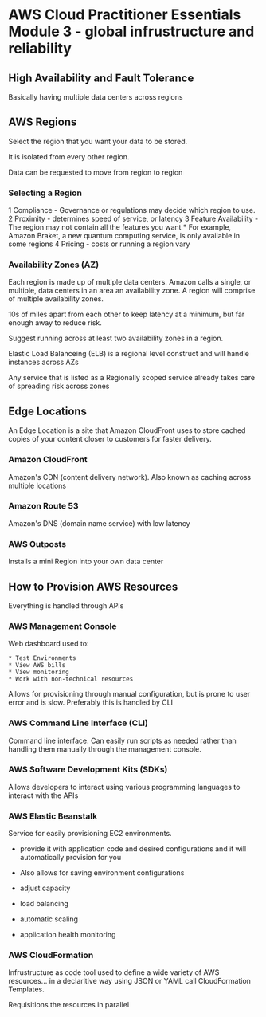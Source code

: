 # AWS Cloud Practitioner Essentials Module 3 - global infrustructure and reliability

## High Availability and Fault Tolerance

Basically having multiple data centers across regions

## AWS Regions

Select the region that you want your data to be stored.

It is isolated from every other region.

Data can be requested to move from region to region

### Selecting a Region

1 Compliance - Governance or regulations may decide which region to use.
2 Proximity - determines speed of service, or latency
3 Feature Availability - The region may not contain all the features you want
    * For example, Amazon Braket, a new quantum computing service, is only available in some regions
4 Pricing - costs or running a region vary

### Availability Zones (AZ)

Each region is made up of multiple data centers. Amazon calls a single, or multiple, data centers in an area an availability zone. A region will comprise of multiple availability zones.

10s of miles apart from each other to keep latency at a minimum, but far enough away to reduce risk.

Suggest running across at least two availability zones in a region.

Elastic Load Balanceing (ELB) is a regional level construct and will handle instances across AZs

Any service that is listed as a Regionally scoped service already takes care of spreading risk across zones

## Edge Locations

An Edge Location is a site that Amazon CloudFront uses to store cached copies of your content closer to customers for faster delivery.

### Amazon CloudFront

Amazon's CDN (content delivery network). Also known as caching across multiple locations

### Amazon Route 53

Amazon's DNS (domain name service) with low latency

### AWS Outposts

Installs a mini Region into your own data center

## How to Provision AWS Resources

Everything is handled through APIs

### AWS Management Console

Web dashboard used to:

    * Test Environments
    * View AWS bills
    * View monitoring
    * Work with non-technical resources

Allows for provisioning through manual configuration, but is prone to user error and is slow. Preferably this is handled by CLI

### AWS Command Line Interface (CLI)

Command line interface. Can easily run scripts as needed rather than handling them manually through the management console.

### AWS Software Development Kits (SDKs)

Allows developers to interact using various programming languages to interact with the APIs

### AWS Elastic Beanstalk

Service for easily provisioning EC2 environments.

* provide it with application code and desired configurations and it will automatically provision for you
* Also allows for saving environment configurations

* adjust capacity
* load balancing
* automatic scaling
* application health monitoring

### AWS CloudFormation

Infrustructure as code tool used to define a wide variety of AWS resources... in a declaritive way using JSON or YAML call CloudFormation Templates.

Requisitions the resources in parallel


